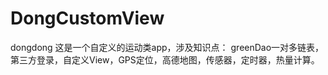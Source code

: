 # DongCustomView
dongdong
这是一个自定义的运动类app，涉及知识点：
greenDao一对多链表，第三方登录，自定义View，GPS定位，高德地图，传感器，定时器，热量计算。
